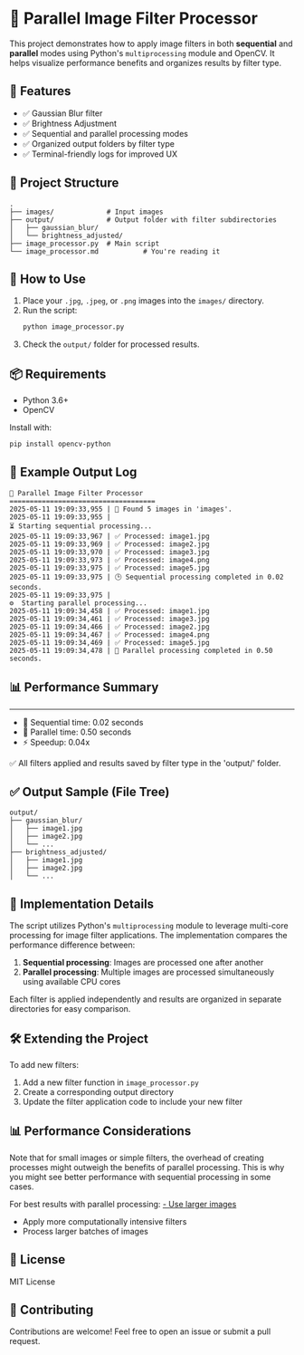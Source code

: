 # 📸 Parallel Image Filter Processor

This project demonstrates how to apply image filters in both **sequential** and **parallel** modes using Python's `multiprocessing` module and OpenCV. It helps visualize performance benefits and organizes results by filter type.

## 🚀 Features

- ✅ Gaussian Blur filter  
- ✅ Brightness Adjustment  
- ✅ Sequential and parallel processing modes  
- ✅ Organized output folders by filter type  
- ✅ Terminal-friendly logs for improved UX

## 📁 Project Structure

```
.
├── images/             # Input images
├── output/             # Output folder with filter subdirectories
│   ├── gaussian_blur/
│   └── brightness_adjusted/
├── image_processor.py  # Main script
└── image_processor.md           # You're reading it
```

## 🧪 How to Use

1. Place your `.jpg`, `.jpeg`, or `.png` images into the `images/` directory.
2. Run the script:
   ```bash
   python image_processor.py
   ```
3. Check the `output/` folder for processed results.

## 📦 Requirements

- Python 3.6+
- OpenCV

Install with:
```bash
pip install opencv-python
```

## 📌 Example Output Log

```
📸 Parallel Image Filter Processor
====================================
2025-05-11 19:09:33,955 | 📂 Found 5 images in 'images'.
2025-05-11 19:09:33,955 | 
⏳ Starting sequential processing...
2025-05-11 19:09:33,967 | ✅ Processed: image1.jpg
2025-05-11 19:09:33,969 | ✅ Processed: image2.jpg
2025-05-11 19:09:33,970 | ✅ Processed: image3.jpg
2025-05-11 19:09:33,973 | ✅ Processed: image4.png
2025-05-11 19:09:33,975 | ✅ Processed: image5.jpg
2025-05-11 19:09:33,975 | 🕒 Sequential processing completed in 0.02 seconds.
2025-05-11 19:09:33,975 | 
⚙️  Starting parallel processing...
2025-05-11 19:09:34,458 | ✅ Processed: image1.jpg
2025-05-11 19:09:34,461 | ✅ Processed: image3.jpg
2025-05-11 19:09:34,466 | ✅ Processed: image2.jpg
2025-05-11 19:09:34,467 | ✅ Processed: image4.png
2025-05-11 19:09:34,469 | ✅ Processed: image5.jpg
2025-05-11 19:09:34,478 | 🚀 Parallel processing completed in 0.50 seconds.
```

## 📊 Performance Summary

------------------------
- 🧵 Sequential time: 0.02 seconds
- 🧩 Parallel time:   0.50 seconds
- ⚡ Speedup:          0.04x

✅ All filters applied and results saved by filter type in the 'output/' folder.

## ✅ Output Sample (File Tree)

```
output/
├── gaussian_blur/
│   ├── image1.jpg
│   ├── image2.jpg
│   └── ...
├── brightness_adjusted/
│   ├── image1.jpg
│   ├── image2.jpg
│   └── ...
```

## 📝 Implementation Details

The script utilizes Python's `multiprocessing` module to leverage multi-core processing for image filter applications. The implementation compares the performance difference between:

1. **Sequential processing**: Images are processed one after another
2. **Parallel processing**: Multiple images are processed simultaneously using available CPU cores

Each filter is applied independently and results are organized in separate directories for easy comparison.

## 🛠️ Extending the Project

To add new filters:
1. Add a new filter function in `image_processor.py`
2. Create a corresponding output directory
3. Update the filter application code to include your new filter

## 📊 Performance Considerations

Note that for small images or simple filters, the overhead of creating processes might outweigh the benefits of parallel processing. This is why you might see better performance with sequential processing in some cases.

For best results with parallel processing:
[- Use larger images]()
- Apply more computationally intensive filters
- Process larger batches of images

## 📜 License

MIT License

## 🤝 Contributing

Contributions are welcome! Feel free to open an issue or submit a pull request.